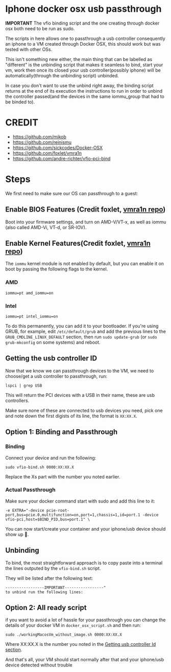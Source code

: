 # Iphone docker osx usb passthrough

**IMPORTANT** The vfio binding script and the one creating through docker osx both need to be run as sudo.

The scripts in here allows one to passthrough a usb controller consequently an iphone to a VM created through Docker OSX, this should work but was tested with other OSs.

This isn't something new either, the main thing that can be labelled as "different" is the unbinding script that makes it seamless to bind, start your vm, work then once its closed your usb controller(possibly iphone) will be automatically(through the unbinding script) unbinded.

In case you don't want to use the unbind right away, the binding script returns at the end of its execution the instructions to run in order to unbind the controller passed(and the devices in the same iommu_group that had to be binded to).

# CREDIT

- https://github.com/mikob
- https://github.com/reinismu
- https://github.com/sickcodes/Docker-OSX
- https://github.com/foxlet/vmra1n
- https://github.com/andre-richter/vfio-pci-bind

# Steps

We first need to make sure our OS can passthrough to a guest:

## Enable BIOS Features (Credit foxlet, [vmra1n repo](https://github.com/foxlet/vmra1n))
Boot into your firmware settings, and turn on AMD-V/VT-x, as well as iommu (also called AMD-Vi, VT-d, or SR-IOV).

## Enable Kernel Features(Credit foxlet, [vmra1n repo](https://github.com/foxlet/vmra1n))
The `iommu` kernel module is not enabled by default, but you can enable it on boot by passing the following flags to the kernel.

### AMD
```
iommu=pt amd_iommu=on
```

### Intel
```
iommu=pt intel_iommu=on
```

To do this permanently, you can add it to your bootloader. If you're using GRUB, for example, edit `/etc/default/grub` and add the previous lines to the `GRUB_CMDLINE_LINUX_DEFAULT` section, then run `sudo update-grub` (or `sudo grub-mkconfig` on some systems) and reboot.

## <a name="getting_usb_controller"></a> Getting the usb controller ID


Now that we know we can passthrough devices to the VM, we need to choose/get a usb controller to passthrough, run:

`lspci | grep USB`

This will return  the PCI devices with a USB in their name, these are usb controllers.

Make sure none of these are connected to usb devices you need, pick one and note down the first digists of its line, the format is `XX:XX.X`.

## Option 1: Binding and Passthrough

### **Binding**
Connect your device and run the following:

```sudo vfio-bind.sh 0000:XX:XX.X```

Replace the Xs part with the number you noted earlier.

### **Actual Passthrough**

Make sure your docker command start with sudo and add this line to it:

```
-e EXTRA="-device pcie-root-port,bus=pcie.0,multifunction=on,port=1,chassis=1,id=port.1 -device vfio-pci,host=$BIND_PID,bus=port.1" \
```

You can now start/create your container and your iphone/usb device should show up 🎉.

## Unbinding
To bind, the most straightforward approach is to copy paste into a terminal the lines outputed by the `vfio-bind.sh` script. 

They will be listed after the following text:

```
-----------------IMPORTANT-----------------"
to unbind run the following lines:

```

## Option 2: All ready script

if you want to avoid a lot of hassle for your passthrough you can change the details of your docker VM in `docker_osx_script.sh` and then run:

```
sudo ./workingMacosVm_without_image.sh 0000:XX:XX.X
```

Where XX:XX.X is the number you noted in the [Getting usb controller Id section](#getting_usb_controller).

And that's all, your VM should start normally after that and your iphone/usb device detected without trouble

